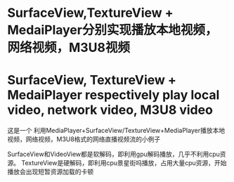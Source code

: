 # SurfaceView,TextureView + MedaiPlayer分别实现播放本地视频，网络视频，M3U8视频
# SurfaceView, TextureView + MedaiPlayer respectively play local video, network video, M3U8 video

这是一个 利用MediaPlayer+SurfaceView/TextureView+MediaPlayer播放本地视频，网络视频，M3U8格式的网络直播视频流的小例子

SurfaceView和VideoView都是软解码，即利用gpu解码播放，几乎不利用cpu资源。
TextureView是硬解码，即利用cpu景星街吗播放，占用大量cpu资源，开始播放会出现短暂资源加载的卡顿
